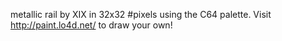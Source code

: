 metallic rail by XIX in 32x32 #pixels using the C64 palette. Visit http://paint.lo4d.net/ to draw your own! 